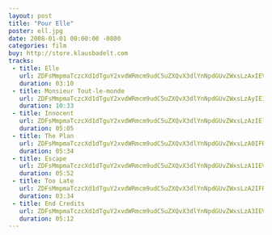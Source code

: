 ```yaml
---
layout: post
title: "Pour Elle"
poster: ell.jpg
date: 2008-01-01 00:00:00 -0800
categories: film
buy: http://store.klausbadelt.com
tracks:
 - title: Elle
   url: ZDFsMmpmaTczcXd1dTguY2xvdWRmcm9udC5uZXQvX3dlYnNpdGUvZWxsLzAxIEVsbGUubXAz
   duration: 03:10
 - title: Monsieur Tout-le-monde
   url: ZDFsMmpmaTczcXd1dTguY2xvdWRmcm9udC5uZXQvX3dlYnNpdGUvZWxsLzAyIE1vbnNpZXVyIFRvdXQtbGUtbW9uZGUubXAz
   duration: 10:33
 - title: Innocent
   url: ZDFsMmpmaTczcXd1dTguY2xvdWRmcm9udC5uZXQvX3dlYnNpdGUvZWxsLzAzIElubm9jZW50Lm1wMw==
   duration: 05:05
 - title: The Plan
   url: ZDFsMmpmaTczcXd1dTguY2xvdWRmcm9udC5uZXQvX3dlYnNpdGUvZWxsLzA0IFRoZSBQbGFuLm1wMw==
   duration: 05:34
 - title: Escape
   url: ZDFsMmpmaTczcXd1dTguY2xvdWRmcm9udC5uZXQvX3dlYnNpdGUvZWxsLzA1IEVzY2FwZS5tcDM=
   duration: 05:52
 - title: Too Late
   url: ZDFsMmpmaTczcXd1dTguY2xvdWRmcm9udC5uZXQvX3dlYnNpdGUvZWxsLzA2IFRvbyBMYXRlLm1wMw==
   duration: 03:34
 - title: End Credits
   url: ZDFsMmpmaTczcXd1dTguY2xvdWRmcm9udC5uZXQvX3dlYnNpdGUvZWxsLzA3IEVuZCBDcmVkaXRzLm1wMw==
   duration: 05:12
---
```

